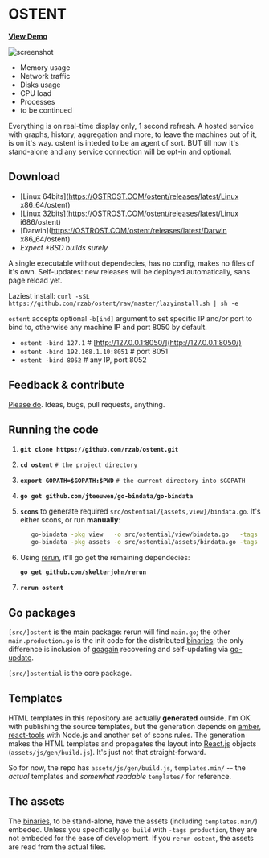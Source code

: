 OSTENT
======

[**View Demo**](http://demo.ostrost.com/)

![screenshot](https://github.com/rzab/ostent/raw/master/screenshot.png)

   - Memory usage
   - Network traffic
   - Disks usage
   - CPU load
   - Processes
   - to be continued

Everything is on real-time display only, 1 second refresh.
A hosted service with graphs, history, aggregation and more,
to leave the machines out of it, is on it's way.
ostent is inteded to be an agent of sort.
BUT till now it's stand-alone and any service connection will be opt-in and optional.

Download
--------

   - [Linux 64bits](https://OSTROST.COM/ostent/releases/latest/Linux x86_64/ostent)
   - [Linux 32bits](https://OSTROST.COM/ostent/releases/latest/Linux i686/ostent)
   - [Darwin](https://OSTROST.COM/ostent/releases/latest/Darwin x86_64/ostent)
   - _Expect \*BSD builds surely_

A single executable without dependecies, has no config, makes no files of it's own.
Self-updates: new releases will be deployed automatically, sans page reload yet.

Laziest install: `curl -sSL https://github.com/rzab/ostent/raw/master/lazyinstall.sh | sh -e`

`ostent` accepts optional `-b[ind]` argument to set specific IP and/or port to bind to, otherwise any machine IP and port 8050 by default.

   - `ostent -bind 127.1` # [http://127.0.0.1:8050/](http://127.0.0.1:8050/)
   - `ostent -bind 192.168.1.10:8051` # port 8051
   - `ostent -bind 8052` # any IP, port 8052

Feedback & contribute
---------------------

[Please do](https://github.com/rzab/ostent/issues/new). Ideas, bugs, pull requests, anything.

Running the code
----------------

1. **`git clone https://github.com/rzab/ostent.git`**

2. **`cd ostent`** `# the project directory`

3. **`export GOPATH=$GOPATH:$PWD`** `# the current directory into $GOPATH`

4. **`go get github.com/jteeuwen/go-bindata/go-bindata`**

5. **`scons`** to generate required `src/ostential/{assets,view}/bindata.go`. It's either scons, or run **manually**:
   ```sh
      go-bindata -pkg view   -o src/ostential/view/bindata.go   -tags '!production' -debug -prefix templates.min templates.min/...
      go-bindata -pkg assets -o src/ostential/assets/bindata.go -tags '!production' -debug -prefix assets        assets/...
   ```

6. Using [rerun](https://github.com/skelterjohn/rerun), it'll go get the remaining dependecies:

	**`go get github.com/skelterjohn/rerun`**

7. **`rerun ostent`**

Go packages
-----------

`[src/]ostent` is the main package: rerun will find `main.go`;
the other `main.production.go` is the init code for the distributed [binaries](#download):
the only difference is inclusion of [goagain](https://github.com/rcrowley/goagain) recovering and self-updating via [go-update](https://github.com/inconshreveable/go-update).

`[src/]ostential` is the core package.

Templates
---------

HTML templates in this repository are actually **generated** outside.
I'm OK with publishing the source templates, but the generation depends on
[amber](https://github.com/eknkc/amber),
[react-tools](https://www.npmjs.org/package/react-tools) with Node.js and
another set of scons rules.
The generation makes the HTML templates and propagates the layout into
[React.js](http://facebook.github.io/react/) objects (`assets/js/gen/build.js`).
It's just not that straight-forward.

So for now, the repo has `assets/js/gen/build.js`, `templates.min/` -- the _actual_ templates
and _somewhat readable_ `templates/` for reference.

The assets
----------

The [binaries](#download), to be stand-alone, have the assets (including `templates.min/`) embeded.
Unless you specifically `go build` with `-tags production`, they are not embeded for the ease of development.
If you `rerun ostent`, the assets are read from the actual files.

